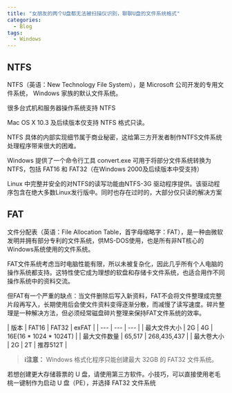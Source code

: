 ```yaml
---
title: "女朋友的两个U盘都无法被扫描仪识别，聊聊U盘的文件系统格式"
categories:
  - Blog
tags:
  - Windows
---
```




<!--more-->

## NTFS
NTFS（英语：New Technology File System），是 Microsoft 公司开发的专用文件系统， Windows 家族的默认文件系统。

很多台式机和服务器操作系统支持 NTFS

Mac OS X 10.3 及后续版本仅支持 NTFS 格式只读。

NTFS 具体的内部实现细节属于商业秘密，这给第三方开发者制作NTFS文件系统处理程序带来很大的困难。

Windows 提供了一个命令行工具 convert.exe 可用于将部分文件系统转换为 NTFS，包括 FAT16 和 FAT32（在Windows 2000及后续版本中受支持）

Linux 中完整并安全的对NTFS的读写功能由NTFS-3G 驱动程序提供。该驱动程序包含在绝大多数Linux发行版中。同时也存在过时的，大部分仅只读的解决方案

## FAT
文件分配表（英语：File Allocation Table，首字母缩略字：FAT），是一种由微软发明并拥有部分专利的文件系统，供MS-DOS使用，也是所有非NT核心的Windows系统使用的文件系统。

FAT文件系统考虑当时电脑性能有限，所以未被复杂化，因此几乎所有个人电脑的操作系统都支持。这特性使它成为理想的软盘和存储卡文件系统，也适合用作不同操作系统中的资料交流。

但FAT有一个严重的缺点：当文件删除后写入新资料，FAT不会将文件整理成完整片段再写入，长期使用后会使文件资料变得逐渐分散，而减慢了读写速度。碎片整理是一种解决方法，但必须经常磁盘碎片整理来保持FAT文件系统的效率。

| 版本 | FAT16 | FAT32 | exFAT |
| --- | --- | --- |
| 最大文件大小 | 2G | 4G | 16E(16 * 1024 * 1024T) |
| 最大文件数量 | 65,517 | 268,435,437 |
| 最大卷大小 | 2G | 2T | 推荐512T |

> **ℹ️注意：** Windows 格式化程序只能创建最大 32GB 的 FAT32 文件系统。

若想创建更大存储蓉票的 U 盘，请使用第三方软件。小技巧，可以直接使用老毛桃一键制作为启动 U 盘（PE），并选择 FAT32 文件系统